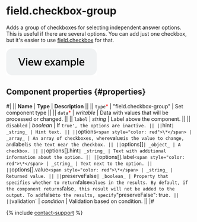 # field.checkbox-group

Adds a group of checkboxes for selecting independent answer options. This is useful if there are several options. You can add just one checkbox, but it's easier to use [field.checkbox](field.checkbox.md) for that.

[![View example in the sandbox](../_images/buttons/view-example.svg)](https://ya.cc/t/AA2nEh_E3twhqK)

## Component properties {#properties}

#|
|| **Name** | **Type** | **Description** ||
|| `type`<span style="color: red">\*</span> | "field.checkbox-group" | Set component type ||
|| `data`<span style="color: red">\*</span> | _writable_ | Data with values that will be processed or changed. ||
|| `label` | _string_ | Label above the component. ||
|| `disabled` | _boolean_ | If `true', the options are inactive. || ||`hint`| _string_ | Hint text. || ||`options`<span style="color: red">\*</span> | _array_ | An array of checkboxes, where`value`is the value to change, and`label`is the text near the checkbox. || ||`options[]`| _object_ | A checkbox. || ||`options[].hint`| _string_ | Text with additional information about the option. || ||`options[].label`<span style="color: red">\*</span> | _string_ | Text next to the option. || ||`options[].value`<span style="color: red">\*</span> | _string_ | Returned value. || ||`preserveFalse`| _boolean_ | Property that specifies whether to return`false`values in the results. By default, if the component returns`false`, this result will not be added to the output. To add`false`to the results, specify`"preserveFalse": true`. || ||`validation` | _condition_ | Validation based on condition. ||
|#

{% include [contact-support](../_includes/contact-support.md) %}
